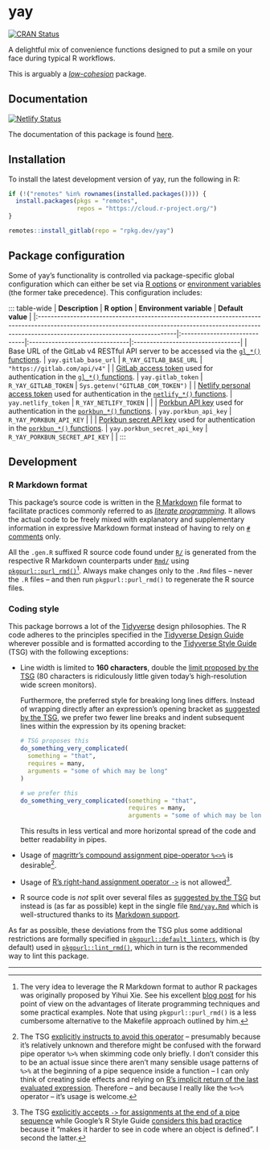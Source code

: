 # yay

<a href="https://cran.r-project.org/package=yay" class="pkgdown-release"><img src="https://r-pkg.org/badges/version/yay" alt="CRAN Status" /></a>

A delightful mix of convenience functions designed to put a smile on your face during typical R workflows.

This is arguably a [*low-cohesion*](https://en.wikipedia.org/wiki/Cohesion_(computer_science)) package.

## Documentation

[![Netlify Status](https://api.netlify.com/api/v1/badges/d6148c7f-0c73-4b79-9c8d-54a5a25e98f9/deploy-status)](https://app.netlify.com/sites/yay-rpkg-dev/deploys)

The documentation of this package is found [here](https://yay.rpkg.dev).

## Installation

To install the latest development version of yay, run the following in R:

``` r
if (!("remotes" %in% rownames(installed.packages()))) {
  install.packages(pkgs = "remotes",
                   repos = "https://cloud.r-project.org/")
}

remotes::install_gitlab(repo = "rpkg.dev/yay")
```

## Package configuration

Some of yay’s functionality is controlled via package-specific global configuration which can either be set via [R options](https://rdrr.io/r/base/options.html) or [environment variables](https://en.wikipedia.org/wiki/Environment_variable) (the former take precedence). This configuration includes:

::: table-wide
| **Description**                                                                                                                                                                                        | **R option**                 | **Environment variable**       | **Default value**                |
|:-------------------------------------------------------------------------------------------------------------------------------------------------------------------------------------------------------|:-----------------------------|:-------------------------------|:---------------------------------|
| Base URL of the GitLab v4 RESTful API server to be accessed via the [`gl_*()` functions](https://yay.rpkg.dev/reference/index.html#gitlabr).                                                           | `yay.gitlab_base_url`        | `R_YAY_GITLAB_BASE_URL`        | `"https://gitlab.com/api/v4"`    |
| [GitLab access token](https://docs.gitlab.com/ee/api/rest/authentication.html) used for authentication in the [`gl_*()` functions](https://yay.rpkg.dev/reference/index.html#gitlabr).                 | `yay.gitlab_token`           | `R_YAY_GITLAB_TOKEN`           | `Sys.getenv("GITLAB_COM_TOKEN")` |
| [Netlify personal access token](https://docs.netlify.com/api/get-started/#authentication) used for authentication in the [`netlify_*()` functions](https://yay.rpkg.dev/reference/index.html#netlify). | `yay.netlify_token`          | `R_YAY_NETLIFY_TOKEN`          |                                  |
| [Porkbun API key](https://porkbun.com/api/json/v3/documentation#Authentication) used for authentication in the [`porkbun_*()` functions](https://yay.rpkg.dev/reference/index.html#porkbun).           | `yay.porkbun_api_key`        | `R_YAY_PORKBUN_API_KEY`        |                                  |
| [Porkbun secret API key](https://porkbun.com/api/json/v3/documentation#Authentication) used for authentication in the [`porkbun_*()` functions](https://yay.rpkg.dev/reference/index.html#porkbun).    | `yay.porkbun_secret_api_key` | `R_YAY_PORKBUN_SECRET_API_KEY` |                                  |
:::

## Development

### R Markdown format

This package’s source code is written in the [R Markdown](https://rmarkdown.rstudio.com/) file format to facilitate practices commonly referred to as [*literate programming*](https://en.wikipedia.org/wiki/Literate_programming). It allows the actual code to be freely mixed with explanatory and supplementary information in expressive Markdown format instead of having to rely on [`#` comments](https://cran.r-project.org/doc/manuals/r-release/R-lang.html#Comments) only.

All the `.gen.R` suffixed R source code found under [`R/`](https://gitlab.com/rpkg.dev/yay/-/tree/master/R/) is generated from the respective R Markdown counterparts under [`Rmd/`](https://gitlab.com/rpkg.dev/yay/-/tree/master/Rmd/) using [`pkgpurl::purl_rmd()`](https://pkgpurl.rpkg.dev/dev/reference/purl_rmd.html)[^1]. Always make changes only to the `.Rmd` files – never the `.R` files – and then run `pkgpurl::purl_rmd()` to regenerate the R source files.

### Coding style

This package borrows a lot of the [Tidyverse](https://www.tidyverse.org/) design philosophies. The R code adheres to the principles specified in the [Tidyverse Design Guide](https://principles.tidyverse.org/) wherever possible and is formatted according to the [Tidyverse Style Guide](https://style.tidyverse.org/) (TSG) with the following exceptions:

-   Line width is limited to **160 characters**, double the [limit proposed by the TSG](https://style.tidyverse.org/syntax.html#long-lines) (80 characters is ridiculously little given today’s high-resolution wide screen monitors).

    Furthermore, the preferred style for breaking long lines differs. Instead of wrapping directly after an expression’s opening bracket as [suggested by the TSG](https://style.tidyverse.org/syntax.html#long-lines), we prefer two fewer line breaks and indent subsequent lines within the expression by its opening bracket:

    ``` r
    # TSG proposes this
    do_something_very_complicated(
      something = "that",
      requires = many,
      arguments = "some of which may be long"
    )

    # we prefer this
    do_something_very_complicated(something = "that",
                                  requires = many,
                                  arguments = "some of which may be long")
    ```

    This results in less vertical and more horizontal spread of the code and better readability in pipes.

-   Usage of [magrittr’s compound assignment pipe-operator `%<>%`](https://magrittr.tidyverse.org/reference/compound.html) is desirable[^2].

-   Usage of [R’s right-hand assignment operator `->`](https://rdrr.io/r/base/assignOps.html) is not allowed[^3].

-   R source code is *not* split over several files as [suggested by the TSG](https://style.tidyverse.org/package-files.html) but instead is (as far as possible) kept in the single file [`Rmd/yay.Rmd`](https://gitlab.com/rpkg.dev/yay/-/tree/master/Rmd/yay.Rmd) which is well-structured thanks to its [Markdown support](#r-markdown-format).

As far as possible, these deviations from the TSG plus some additional restrictions are formally specified in [`pkgpurl::default_linters`](https://pkgpurl.rpkg.dev/reference/default_linters), which is (by default) used in [`pkgpurl::lint_rmd()`](https://pkgpurl.rpkg.dev/reference/lint_rmd), which in turn is the recommended way to lint this package.

---

[^1]: The very idea to leverage the R Markdown format to author R packages was originally proposed by Yihui Xie. See his excellent [blog post](https://yihui.name/rlp/) for his point of view on the advantages of literate programming techniques and some practical examples. Note that using `pkgpurl::purl_rmd()` is a less cumbersome alternative to the Makefile approach outlined by him.

[^2]: The TSG [explicitly instructs to avoid this operator](https://style.tidyverse.org/pipes.html#assignment-2) – presumably because it’s relatively unknown and therefore might be confused with the forward pipe operator `%>%` when skimming code only briefly. I don’t consider this to be an actual issue since there aren’t many sensible usage patterns of `%>%` at the beginning of a pipe sequence inside a function – I can only think of creating side effects and relying on [R’s implicit return of the last evaluated expression](https://rdrr.io/r/base/function.html). Therefore – and because I really like the `%<>%` operator – it’s usage is welcome.

[^3]: The TSG [explicitly accepts `->` for assignments at the end of a pipe sequence](https://style.tidyverse.org/pipes.html#assignment-2) while Google’s R Style Guide [considers this bad practice](https://google.github.io/styleguide/Rguide.html#right-hand-assignment) because it “makes it harder to see in code where an object is defined”. I second the latter.
